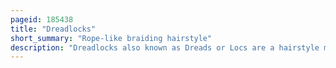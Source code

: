 ```yaml
---
pageid: 185438
title: "Dreadlocks"
short_summary: "Rope-like braiding hairstyle"
description: "Dreadlocks also known as Dreads or Locs are a hairstyle made of rope-like Hair Strands. This is done by not combing the Hair and allowing it to mat naturally or by manually twisting it. With Time the Hair will form tight Braids or Ringlets."
---
```

